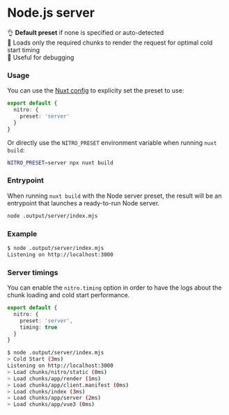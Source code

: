 # Node.js server

:ok_hand: **Default preset** if none is specified or auto-detected <br>
:rocket: Loads only the required chunks to render the request for optimal cold start timing <br>
:bug: Useful for debugging

### Usage

You can use the [Nuxt config](/config) to explicity set the preset to use:

```ts [nuxt.config.js|ts]
export default {
  nitro: {
    preset: 'server'
  }
}
```

Or directly use the `NITRO_PRESET` environment variable when running `nuxt build`:

```bash
NITRO_PRESET=server npx nuxt build
```

### Entrypoint

When running `nuxt build` with the Node server preset, the result will be an entrypoint that launches a ready-to-run Node server.

```bash
node .output/server/index.mjs
```

### Example

```bash
$ node .output/server/index.mjs
Listening on http://localhost:3000
```

### Server timings

You can enable the `nitro.timing` option in order to have the logs about the chunk loading and cold start performance.

```ts [nuxt.config.js|ts]
export default {
  nitro: {
    preset: 'server',
    timing: true
  }
}
```

```bash
$ node .output/server/index.mjs
> Cold Start (3ms)
Listening on http://localhost:3000
> Load chunks/nitro/static (0ms)
> Load chunks/app/render (1ms)
> Load chunks/app/client.manifest (0ms)
> Load chunks/index (3ms)
> Load chunks/app/server (2ms)
> Load chunks/app/vue3 (0ms)
```
